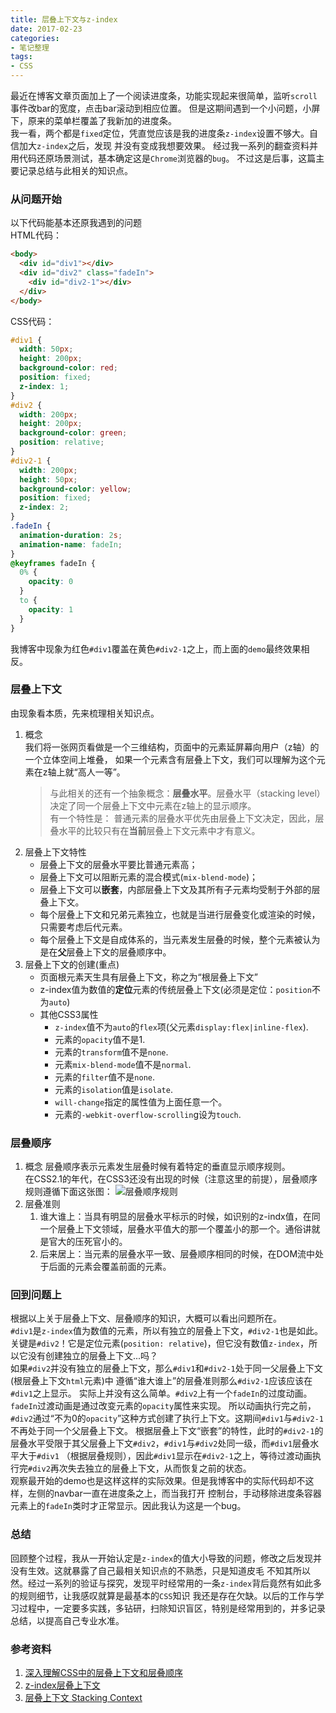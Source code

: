 ```yaml
---
title: 层叠上下文与z-index
date: 2017-02-23
categories:
- 笔记整理
tags:
- CSS
---
```


最近在博客文章页面加上了一个阅读进度条，功能实现起来很简单，监听`scroll`事件改bar的宽度，点击bar滚动到相应位置。
但是这期间遇到一个小问题，小屏下，原来的菜单栏覆盖了我新加的进度条。  
我一看，两个都是`fixed`定位，凭直觉应该是我的进度条`z-index`设置不够大。自信加大`z-index`之后，发现
并没有变成我想要效果。
经过我一系列的翻查资料并用代码还原场景测试，基本确定这是`Chrome`浏览器的`bug`。
不过这是后事，这篇主要记录总结与此相关的知识点。
<!--more-->
### 从问题开始
以下代码能基本还原我遇到的问题  
HTML代码：
```html
<body>
  <div id="div1"></div>
  <div id="div2" class="fadeIn">
    <div id="div2-1"></div>
  </div>
</body>
```
CSS代码：
```css
#div1 {
  width: 50px;
  height: 200px;
  background-color: red;
  position: fixed;
  z-index: 1;
}
#div2 {
  width: 200px;
  height: 200px;
  background-color: green;
  position: relative;
}
#div2-1 {
  width: 200px;
  height: 50px;
  background-color: yellow;
  position: fixed;
  z-index: 2;
}
.fadeIn {
  animation-duration: 2s;      
  animation-name: fadeIn;
}
@keyframes fadeIn {
  0% {
    opacity: 0
  }
  to {
    opacity: 1
  }
}
```
我博客中现象为红色`#div1`覆盖在黄色`#div2-1`之上，而上面的`demo`最终效果相反。

### 层叠上下文
由现象看本质，先来梳理相关知识点。
1. 概念  
  我们将一张网页看做是一个三维结构，页面中的元素延屏幕向用户（z轴）的一个立体空间上堆叠，
  如果一个元素含有层叠上下文，我们可以理解为这个元素在z轴上就“高人一等”。
      > 与此相关的还有一个抽象概念：**层叠水平**。层叠水平（stacking level）决定了同一个层叠上下文中元素在z轴上的显示顺序。  
      有一个特性是： 普通元素的层叠水平优先由层叠上下文决定，因此，层叠水平的比较只有在**当前**层叠上下文元素中才有意义。
2. 层叠上下文特性
   - 层叠上下文的层叠水平要比普通元素高；
   - 层叠上下文可以阻断元素的混合模式(`mix-blend-mode`)；
   - 层叠上下文可以**嵌套**，内部层叠上下文及其所有子元素均受制于外部的层叠上下文。
   - 每个层叠上下文和兄弟元素独立，也就是当进行层叠变化或渲染的时候，只需要考虑后代元素。
   - 每个层叠上下文是自成体系的，当元素发生层叠的时候，整个元素被认为是在**父**层叠上下文的层叠顺序中。
3. 层叠上下文的创建(重点)
    - 页面根元素天生具有层叠上下文，称之为“根层叠上下文”
    - z-index值为数值的**定位**元素的传统层叠上下文(必须是定位：`position`不为`auto`)
    - 其他CSS3属性
      - `z-index`值不为`auto`的`flex`项(父元素`display:flex|inline-flex`).
      - 元素的`opacity`值不是1.
      - 元素的`transform`值不是`none`.
      - 元素`mix-blend-mode`值不是`normal`.
      - 元素的`filter`值不是`none`.
      - 元素的`isolation`值是`isolate`.
      - `will-change`指定的属性值为上面任意一个。
      - 元素的`-webkit-overflow-scrollin`g设为`touch`.


### 层叠顺序
  1. 概念
    层叠顺序表示元素发生层叠时候有着特定的垂直显示顺序规则。  
    在CSS2.1的年代，在CSS3还没有出现的时候（注意这里的前提），层叠顺序规则遵循下面这张图：
    ![层叠顺序规则](http://olxg48efw.bkt.clouddn.com/article_img/stacking-order.png)
  2. 层叠准则
      1. 谁大谁上：当具有明显的层叠水平标示的时候，如识别的z-indx值，在同一个层叠上下文领域，层叠水平值大的那一个覆盖小的那一个。通俗讲就是官大的压死官小的。
      2. 后来居上：当元素的层叠水平一致、层叠顺序相同的时候，在DOM流中处于后面的元素会覆盖前面的元素。

### 回到问题上
根据以上关于层叠上下文、层叠顺序的知识，大概可以看出问题所在。  
`#div1`是`z-index`值为数值的元素，所以有独立的层叠上下文，`#div2-1`也是如此。
关键是`#div2`！它是定位元素(`position: relative`)，但它没有数值`z-index`，所以它没有创建独立的层叠上下文...吗？  
如果`#div2`并没有独立的层叠上下文，那么`#div1`和`#div2-1`处于同一父层叠上下文(根层叠上下文`html`元素)中
遵循“谁大谁上”的层叠准则那么`#div2-1`应该应该在`#div1`之上显示。
实际上并没有这么简单。`#div2`上有一个`fadeIn`的过度动画。`fadeIn`过渡动画是通过改变元素的`opacity`属性来实现。
所以动画执行完之前，`#div2`通过“不为0的`opacity`”这种方式创建了执行上下文。这期间`#div1`与`#div2-1`不再处于同一个父层叠上下文。
根据层叠上下文“嵌套”的特性，此时的`#div2-1`的层叠水平受限于其父层叠上下文`#div2`，`#div1`与`#div2`处同一级，而`#div1`层叠水平大于`#div1`
（根据层叠规则），因此`#div1`显示在`#div2-1`之上，等待过渡动画执行完`#div2`再次失去独立的层叠上下文，从而恢复之前的状态。  
观察最开始的demo也是这样这样的实际效果。但是我博客中的实际代码却不这样，左侧的navbar一直在进度条之上，而当我打开
控制台，手动移除进度条容器元素上的`fadeIn`类时才正常显示。因此我认为这是一个bug。  

### 总结
回顾整个过程，我从一开始认定是`z-index`的值大小导致的问题，修改之后发现并没有生效。这就暴露了自己最相关知识点的不熟悉，只是知道皮毛
不知其所以然。经过一系列的验证与探究，发现平时经常用的一条`z-index`背后竟然有如此多的规则细节，让我感叹就算是最基本的`CSS`知识
我还是存在欠缺。以后的工作与学习过程中，一定要多实践，多钻研，扫除知识盲区，特别是经常用到的，并多记录总结，以提高自己专业水准。

### 参考资料
1. [深入理解CSS中的层叠上下文和层叠顺序](http://www.zhangxinxu.com/wordpress/2016/01/understand-css-stacking-context-order-z-index/)
2. [z-index层叠上下文](http://www.jianshu.com/p/d5cc3e1e432c)
3. [层叠上下文 Stacking Context](http://www.cnblogs.com/elcarim5efil/p/4764607.html)